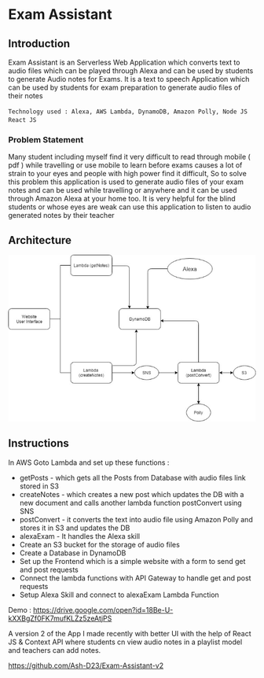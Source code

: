 # Exam Assistant

## Introduction

Exam Assistant is an Serverless Web Application which converts text to audio files which can be played through Alexa and can be used by students to generate Audio notes for Exams. It is a text to speech Application which can be used by students for exam preparation to generate audio files of their notes

`Technology used : Alexa, AWS Lambda, DynamoDB, Amazon Polly, Node JS React JS`

### Problem Statement 

Many student including myself find it very difficult to read through mobile ( pdf ) while travelling or use mobile to learn before exams causes a lot of strain to your eyes and people with high power find it difficult, So to solve this problem this application is used to generate audio files of your exam notes and can be used while travelling or anywhere and it can be used through Amazon Alexa at your home too.
It is very helpful for the blind students or whose eyes are weak can use this application to listen to audio generated notes by their teacher

## Architecture

![Architecture](https://github.com/Ash-D23/Exam-Assistant/blob/master/Screenshots/Exam%20Assistant.jpg)

## Instructions

In AWS Goto Lambda and set up these functions : 
* getPosts - which gets all the Posts from Database with audio files link stored in S3
* createNotes - which creates a new post which updates the DB with a new document and calls another lambda function postConvert using SNS
* postConvert - it converts the text into audio file using Amazon Polly and stores it in S3 and updates the DB
* alexaExam - It handles the Alexa skill 
* Create an S3 bucket for the storage of audio files
* Create a Database in DynamoDB
* Set up the Frontend which is a simple website with a form to send get and post requests
* Connect the lambda functions with API Gateway to handle get and post requests 
* Setup Alexa Skill and connect to alexaExam Lambda Function

Demo : https://drive.google.com/open?id=18Be-U-kXXBgZf0FK7mufKLZz5zeAtjPS

A version 2 of the App I made recently with better UI with the help of React JS & Context API where students cn view audio notes in a playlist model and teachers can add notes.

https://github.com/Ash-D23/Exam-Assistant-v2
